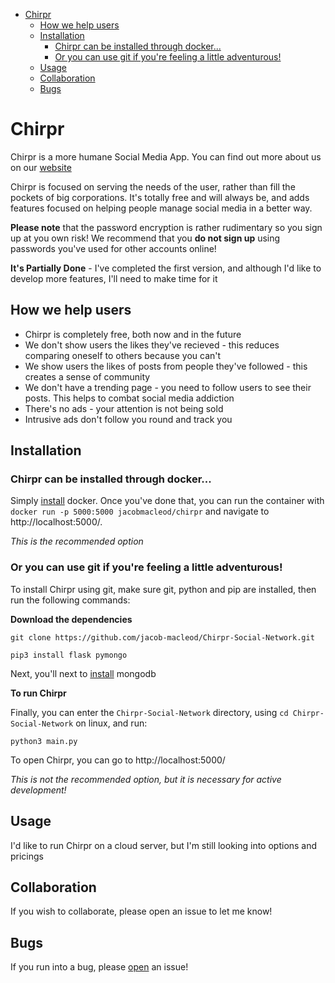 - [Chirpr](#chirpr)
  - [How we help users](#how-we-help-users)
  - [Installation](#installation)
    - [Chirpr can be installed through docker...](#chirpr-can-be-installed-through-docker)
    - [Or you can use git if you're feeling a little adventurous!](#or-you-can-use-git-if-youre-feeling-a-little-adventurous)
  - [Usage](#usage)
  - [Collaboration](#collaboration)
  - [Bugs](#bugs)

# Chirpr
Chirpr is a more humane Social Media App. You can find out more about us on our [website](https://jacob-macleod.github.io/Chirpr-Social-Network/)

Chirpr is focused on serving the needs of the user, rather than fill the pockets of big corporations. It's totally free and will always be, and adds features focused on helping people manage social media in a better way.

**Please note** that the password encryption is rather rudimentary so you sign up at you own risk! We recommend that you **do not sign up** using passwords you've used for other accounts online!

**It's Partially Done** - I've completed the first version, and although I'd like to develop more features, I'll need to make time for it

## How we help users
* Chirpr is completely free, both now and in the future
* We don't show users the likes they've recieved - this reduces comparing oneself to others because you can't
* We show users the likes of posts from people they've followed - this creates a sense of community
* We don't have a trending page - you need to follow users to see their posts. This helps to combat social media addiction
* There's no ads - your attention is not being sold
* Intrusive ads don't follow you round and track you


## Installation
### Chirpr can be installed through docker...
Simply [install](https://docs.docker.com/get-docker/) docker. Once you've done that, you can run the container with `docker run -p 5000:5000 jacobmacleod/chirpr` and navigate to http://localhost:5000/.

*This is the recommended option*

### Or you can use git if you're feeling a little adventurous!
To install Chirpr using git, make sure git, python and pip are installed, then run the following commands:

**Download the dependencies**

`git clone https://github.com/jacob-macleod/Chirpr-Social-Network.git`

`pip3 install flask pymongo`

Next, you'll next to [install](https://www.mongodb.com/try/download/community) mongodb

**To run Chirpr**

Finally, you can enter the `Chirpr-Social-Network` directory, using `cd Chirpr-Social-Network` on linux, and run:

`python3 main.py`

To open Chirpr, you can go to http://localhost:5000/

*This is not the recommended option, but it is necessary for active development!*
 
## Usage
I'd like to run Chirpr on a cloud server, but I'm still looking into options and pricings

## Collaboration
If you wish to collaborate, please open an issue to let me know!

## Bugs
If you run into a bug, please [open](https://github.com/jacob-macleod/Chirpr-Social-Network/issues) an issue!
